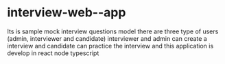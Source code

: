 # interview-web--app
Its is sample mock interview questions model there are three type of users (admin, interviewer and candidate) interviewer and admin can create a interview and candidate can practice the interview and this application is develop in react node typescript
